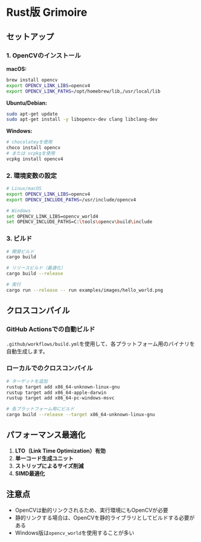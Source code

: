 # Rust版 Grimoire

## セットアップ

### 1. OpenCVのインストール

**macOS:**
```bash
brew install opencv
export OPENCV_LINK_LIBS=opencv4
export OPENCV_LINK_PATHS=/opt/homebrew/lib,/usr/local/lib
```

**Ubuntu/Debian:**
```bash
sudo apt-get update
sudo apt-get install -y libopencv-dev clang libclang-dev
```

**Windows:**
```bash
# chocolateyを使用
choco install opencv
# または vcpkgを使用
vcpkg install opencv4
```

### 2. 環境変数の設定

```bash
# Linux/macOS
export OPENCV_LINK_LIBS=opencv4
export OPENCV_INCLUDE_PATHS=/usr/include/opencv4

# Windows
set OPENCV_LINK_LIBS=opencv_world4
set OPENCV_INCLUDE_PATHS=C:\tools\opencv\build\include
```

### 3. ビルド

```bash
# 開発ビルド
cargo build

# リリースビルド（最適化）
cargo build --release

# 実行
cargo run --release -- run examples/images/hello_world.png
```

## クロスコンパイル

### GitHub Actionsでの自動ビルド

`.github/workflows/build.yml`を使用して、各プラットフォーム用のバイナリを自動生成します。

### ローカルでのクロスコンパイル

```bash
# ターゲットを追加
rustup target add x86_64-unknown-linux-gnu
rustup target add x86_64-apple-darwin
rustup target add x86_64-pc-windows-msvc

# 各プラットフォーム用にビルド
cargo build --release --target x86_64-unknown-linux-gnu
```

## パフォーマンス最適化

1. **LTO（Link Time Optimization）有効**
2. **単一コード生成ユニット**
3. **ストリップによるサイズ削減**
4. **SIMD最適化**

## 注意点

- OpenCVは動的リンクされるため、実行環境にもOpenCVが必要
- 静的リンクする場合は、OpenCVを静的ライブラリとしてビルドする必要がある
- Windows版は`opencv_world`を使用することが多い
